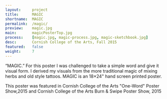 ```yaml
---
layout:     project
title:      MAGIC
shortname:  MAGIC
permalink:  /magic/
preview:    magic.jpg
main:       magicPosterTop.jpg
process:    [magic.jpg, magic-process.jpg, magic-sketchbook.jpg]
desc:       Cornish College of the Arts, Fall 2015
featured:   false
weight:     7
---
```


“MAGIC.” For this poster I was challenged to take a simple word and give it visual form. I derived my visuals from the more traditional magic of mixing herbs and old style tattoos. MAGIC is an 18×24" hand screen printed poster.

This poster was featured in Cornish College of the Arts "One-Word" Poster Show,2015 and Cornish College of the Arts Burn & Swipe Poster Show, 2015
